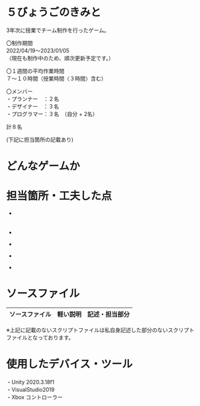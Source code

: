 # ５びょうごのきみと
3年次に授業でチーム制作を行ったゲーム。  
  
〇制作期間  
2022/04/19～2023/01/05  
（現在も制作中のため、順次更新予定です。）

〇１週間の平均作業時間  
７～１０時間（授業時間〈３時間〉含む）

〇メンバー  
・プランナー　：２名  
・デザイナー　：３名  
・プログラマー：３名　（自分 + 2名）  
  
計８名  
  
(下記に担当箇所の記載あり)  

# どんなゲームか

  

# 担当箇所・工夫した点
- **<ins></ins>**  
　

- **<ins></ins>**  


- **<ins></ins>**  


- **<ins></ins>**  


- **<ins></ins>**  
 
 

# ソースファイル
| ソースファイル | 軽い説明 | 記述・担当部分 |
| --- | --- | --- |

※上記に記載のないスクリプトファイルは私自身記述した部分のないスクリプトファイルとなっております。  


# 使用したデバイス・ツール
・Unity 2020.3.18f1   
・VisualStudio2019  
・Xbox コントローラー  
